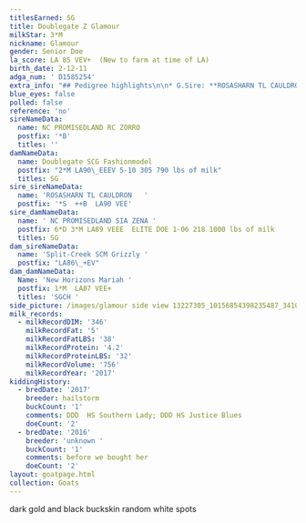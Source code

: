 ```yaml
---
titlesEarned: SG
title: Doublegate Z Glamour
milkStar: 3*M
nickname: Glamour
gender: Senior Doe
la_score: LA 85 VEV+  (New to farm at time of LA)
birth_date: 2-12-11
adga_num: ' D1585254'
extra_info: "## Pedigree highlights\n\n* G.Sire: **ROSASHARN TL CAULDRON  ++B    LA90 VEE**\n* G.Dam: **SG NC PROMISEDLAND SIA ZENA 3*M LA89 VEEE  ELITE** _1-06 218 1000 lbs of milk_\n* G.G.Dam: **SG NC PROMISEDLAND BW ZIPPY  2*M LA90 VEEE** _3-08 305 1600 lbs of milk _\n* G.G.G.Dam: **SGCH AGS PROMISEDLAND CP LIL BOPEEP  1*M  LA92\_EEEE**   _4‑01*\_286 1240 lbs in milk_\n* G.G.G.Dam: **SG AGS PROMISEDLAND HS ZINNIA 1*M LA 84 V+E+** _2‑00\_283\_900\_lbs in milk_"
blue_eyes: false
polled: false
reference: 'no'
sireNameData:
  name: NC PROMISEDLAND RC ZORRO
  postfix: '*B'
  titles: ''
damNameData:
  name: Doublegate SCG Fashionmodel
  postfix: "2*M LA90\_EEEV 5-10 305 790 lbs of milk"
  titles: SG
sire_sireNameData:
  name: 'ROSASHARN TL CAULDRON   '
  postfix: '*S  ++B  LA90 VEE'
sire_damNameData:
  name: ' NC PROMISEDLAND SIA ZENA '
  postfix: 6*D 3*M LA89 VEEE  ELITE DOE 1-06 218 1000 lbs of milk
  titles: SG
dam_sireNameData:
  name: 'Split-Creek SCM Grizzly '
  postfix: "LA86\_+EV"
dam_damNameData:
  Name: 'New Horizons Mariah '
  postfix: 1*M  LA87 VEE+
  titles: 'SGCH '
side_picture: /images/glamour side view 13227305_10156854398235487_3410824979030834887_o.jpg
milk_records:
  - milkRecordDIM: '346'
    milkRecordFat: '5'
    milkRecordFatLBS: '38'
    milkRecordProtein: '4.2'
    milkRecordProteinLBS: '32'
    milkRecordVolume: '756'
    milkRecordYear: '2017'
kiddingHistory:
  - bredDate: '2017'
    breeder: hailstorm
    buckCount: '1'
    comments: DDD  HS Southern Lady; DDD HS Justice Blues
    doeCount: '2'
  - bredDate: '2016'
    breeder: 'unknown '
    buckCount: '1'
    comments: before we bought her
    doeCount: '2'
layout: goatpage.html
collection: Goats
---
```

dark gold and black buckskin random white spots
